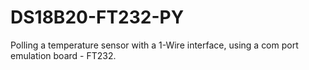 # DS18B20-FT232-PY
Polling a temperature sensor with a 1-Wire interface, using a com port emulation board - FT232.
